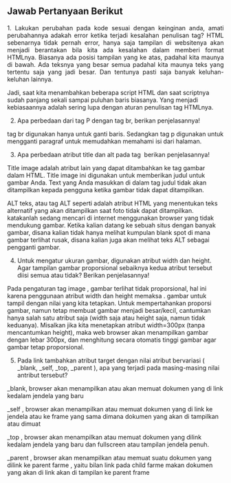 <!DOCTYPE html>
<html>
<head>
</head>
<body>

</body>
</html>
<h2>Jawab Pertanyaan Berikut</h2>

<p align="justify">1.	Lakukan perubahan pada kode sesuai dengan keinginan anda, amati perubahannya adakah error ketika terjadi kesalahan penulisan tag?
HTML sebenarnya tidak pernah error, hanya saja tampilan di websitenya akan menjadi berantakan bila kita ada kesalahan dalam memberi format HTMLnya. Biasanya ada posisi tampilan yang ke atas, padahal kita maunya di bawah. Ada teksnya yang besar semua padahal kita maunya teks yang tertentu saja yang jadi besar. Dan tentunya pasti saja banyak keluhan-keluhan lainnya.

Jadi, saat kita menambahkan beberapa script HTML dan saat scriptnya sudah panjang sekali sampai puluhan baris biasanya. Yang menjadi kebiasaannya adalah sering lupa dengan aturan penulisan tag HTMLnya.  

2.	Apa perbedaan dari tag P dengan tag br, berikan penjelasannya! 
<p>tag br digunakan hanya untuk ganti baris. Sedangkan tag p  digunakan untuk mengganti paragraf untuk memudahkan memahami isi dari halaman.</p>

3.	Apa perbedaan atribut title dan alt pada tag <img> berikan penjelasannya!
<P>Title image adalah atribut lain yang dapat ditambahkan ke tag gambar dalam HTML. Title image ini digunakan untuk memberikan judul untuk gambar Anda. Text yang Anda masukkan di dalam tag judul tidak akan ditampilkan kepada pengguna ketika gambar tidak dapat ditampilkan.</P>

<P>ALT teks, atau tag ALT seperti adalah atribut HTML yang menentukan teks alternatif yang akan ditampilkan saat foto tidak dapat ditampilkan. katakanlah sedang mencari di internet menggunakan browser yang tidak mendukung gambar. Ketika kalian datang ke sebuah situs dengan banyak gambar, disana kalian tidak hanya melihat kumpulan blank spot di mana gambar terlihat rusak, disana kalian juga akan melihat teks ALT sebagai pengganti gambar.</P>

4.	Untuk mengatur ukuran gambar, digunakan atribut width dan height. Agar tampilan gambar proporsional sebaiknya kedua atribut tersebut diisi semua atau tidak? Berikan penjelasannya! 
<P>Pada pengaturan tag image , gambar terlihat tidak proporsional, hal ini karena penggunaan atribut width dan height memaksa . gambar untuk tampil dengan nilai yang kita tetapkan. Untuk mempertahankan proporsi gambar, namun tetap membuat gambar menjadi besar/kecil, cantumkan hanya salah satu atribut saja (width saja atau height saja, namun tidak keduanya). Misalkan jika kita menetapkan atribut width=300px (tanpa mencantumkan height), maka web browser akan menampilkan gambar dengan lebar 300px, dan menghitung secara otomatis tinggi gambar agar gambar tetap proporsional.</P>

5.	Pada link tambahkan atribut target dengan nilai atribut bervariasi ( _blank, _self, _top, _parent ), apa yang terjadi pada masing-masing nilai antribut tersebut?
<P>_blank, browser akan menampilkan atau akan memuat dokumen yang di link kedalam jendela  yang baru </P>
<P>_self , browser akan menampilkan atau memuat dokumen yang di link ke jendela atau ke frame yang sama dimana dokumen yang akan di tampilkan atau dimuat </P>
<P>_top , browser akan menampilkan atau memuat dokumen yang dilink kedalam jendela yang baru dan fullscreen atau tampilan jendela penuh.</P>
<p>_parent , browser akan menampilkan atau memuat suatu dokumen yang dilink ke parent farme , yaitu bilan link pada child farme makan dokumen yang akan di link akan di tampilan ke parent frame </P>
</p>
